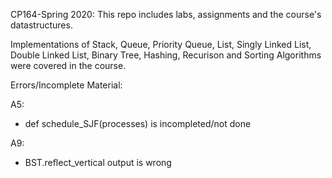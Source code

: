 CP164-Spring 2020: This repo includes labs, assignments and the course's datastructures. 

Implementations of Stack, Queue, Priority Queue, List, Singly Linked List, Double Linked List, Binary Tree, Hashing, Recurison 
and Sorting Algorithms were covered in the course.

Errors/Incomplete Material:

A5:
- def schedule_SJF(processes) is incompleted/not done

A9:
- BST.reflect_vertical output is wrong

